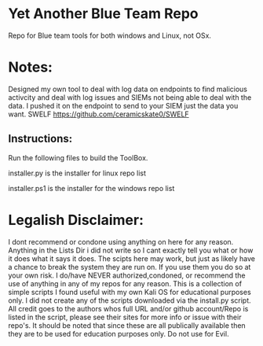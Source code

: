 # Yet Another Blue Team Repo
Repo for Blue team tools for both windows and Linux, not OSx.

# Notes:
Designed my own tool to deal with log data on endpoints to find malicious activcity and deal with log issues and SIEMs not being able to deal with the data. I pushed it on the endpoint to send to your SIEM just the data you want. SWELF https://github.com/ceramicskate0/SWELF

## Instructions:
Run the following files to build the ToolBox.

installer.py is the installer for linux repo list

installer.ps1 is the installer for the windows repo list

# Legalish Disclaimer:

I dont recommend or condone using anything on here for any reason. Anything in the Lists Dir i did not write so I cant exactly tell you what or how it does what it says it does. The scipts here may work, but just as likely have a chance to break the system they are run on. If you use them you do so at your own risk. I do/have NEVER authorized,condoned, or recommend the use of anything in any of my repos for any reason. This is a collection of simple scripts I found useful with my own Kali OS for educational purposes only. I did not create any of the scripts downloaded via the install.py script. All credit goes to the authors whos full URL and/or github account/Repo is listed in the script, please see their sites for more info or issue with their repo's. It should be noted that since these are all publically available then they are to be used for education purposes only. Do not use for Evil.
